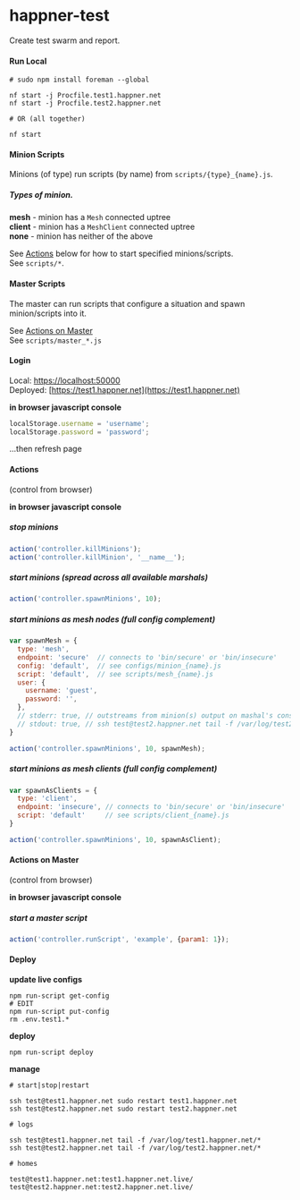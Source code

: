 # happner-test

Create test swarm and report.

#### Run Local

```
# sudo npm install foreman --global

nf start -j Procfile.test1.happner.net
nf start -j Procfile.test2.happner.net

# OR (all together)

nf start
```

#### Minion Scripts

Minions (of type) run scripts (by name) from `scripts/{type}_{name}.js`.

##### Types of minion.

__mesh__ - minion has a `Mesh` connected uptree<br/>
__client__ - minion has a `MeshClient` connected uptree<br/>
__none__ - minion has neither of the above<br/>

See [Actions](#actions) below for how to start specified minions/scripts.<br>
See `scripts/*`.


#### Master Scripts

The master can run scripts that configure a situation and spawn minion/scripts into it.

See [Actions on Master](#actions-on-master)<br/>
See `scripts/master_*.js`


#### Login

Local: [https://localhost:50000](http://localhost:50000)<br/>
Deployed: [https://test1.happner.net](https://test1.happner.net)<br/>

__in browser javascript console__

```javascript
localStorage.username = 'username';
localStorage.password = 'password';
```

...then refresh page

#### Actions

(control from browser)

__in browser javascript console__

##### stop minions

```javascript
action('controller.killMinions');
action('controller.killMinion', '__name__');
```


##### start minions (spread across all available marshals)

```javascript
action('controller.spawnMinions', 10);
```

##### start minions as mesh nodes (full config complement)

```javascript
var spawnMesh = {
  type: 'mesh',
  endpoint: 'secure'  // connects to 'bin/secure' or 'bin/insecure'
  config: 'default',  // see configs/minion_{name}.js
  script: 'default',  // see scripts/mesh_{name}.js
  user: {
    username: 'guest',
    password: '',
  },
  // stderr: true, // outstreams from minion(s) output on mashal's console/log
  // stdout: true, // ssh test@test2.happner.net tail -f /var/log/test2.happner.net/marshal-1.log
}

action('controller.spawnMinions', 10, spawnMesh);
```

##### start minions as mesh clients (full config complement)

```javascript
var spawnAsClients = {
  type: 'client',
  endpoint: 'insecure', // connects to 'bin/secure' or 'bin/insecure'
  script: 'default'     // see scripts/client_{name}.js
}

action('controller.spawnMinions', 10, spawnAsClient);
```

#### Actions on Master

(control from browser)

__in browser javascript console__

##### start a master script

```javascript
action('controller.runScript', 'example', {param1: 1});
```


#### Deploy

__update live configs__
```
npm run-script get-config
# EDIT
npm run-script put-config
rm .env.test1.*
```

__deploy__
```
npm run-script deploy
```


__manage__
```
# start|stop|restart

ssh test@test1.happner.net sudo restart test1.happner.net
ssh test@test2.happner.net sudo restart test2.happner.net

# logs

ssh test@test1.happner.net tail -f /var/log/test1.happner.net/*
ssh test@test2.happner.net tail -f /var/log/test2.happner.net/*

# homes

test@test1.happner.net:test1.happner.net.live/
test@test2.happner.net:test2.happner.net.live/

```